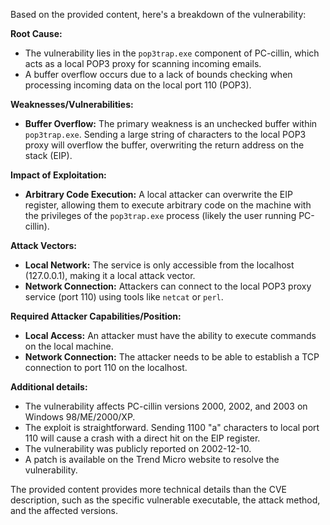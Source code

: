 Based on the provided content, here's a breakdown of the vulnerability:

**Root Cause:**
- The vulnerability lies in the `pop3trap.exe` component of PC-cillin, which acts as a local POP3 proxy for scanning incoming emails.
- A buffer overflow occurs due to a lack of bounds checking when processing incoming data on the local port 110 (POP3).

**Weaknesses/Vulnerabilities:**
- **Buffer Overflow:** The primary weakness is an unchecked buffer within `pop3trap.exe`. Sending a large string of characters to the local POP3 proxy will overflow the buffer, overwriting the return address on the stack (EIP).

**Impact of Exploitation:**
- **Arbitrary Code Execution:** A local attacker can overwrite the EIP register, allowing them to execute arbitrary code on the machine with the privileges of the `pop3trap.exe` process (likely the user running PC-cillin).

**Attack Vectors:**
- **Local Network:** The service is only accessible from the localhost (127.0.0.1), making it a local attack vector.
- **Network Connection:** Attackers can connect to the local POP3 proxy service (port 110) using tools like `netcat` or `perl`.

**Required Attacker Capabilities/Position:**
- **Local Access:** An attacker must have the ability to execute commands on the local machine.
- **Network Connection:** The attacker needs to be able to establish a TCP connection to port 110 on the localhost.

**Additional details:**
- The vulnerability affects PC-cillin versions 2000, 2002, and 2003 on Windows 98/ME/2000/XP.
- The exploit is straightforward. Sending 1100 "a" characters to local port 110 will cause a crash with a direct hit on the EIP register.
- The vulnerability was publicly reported on 2002-12-10.
- A patch is available on the Trend Micro website to resolve the vulnerability.

The provided content provides more technical details than the CVE description, such as the specific vulnerable executable, the attack method, and the affected versions.